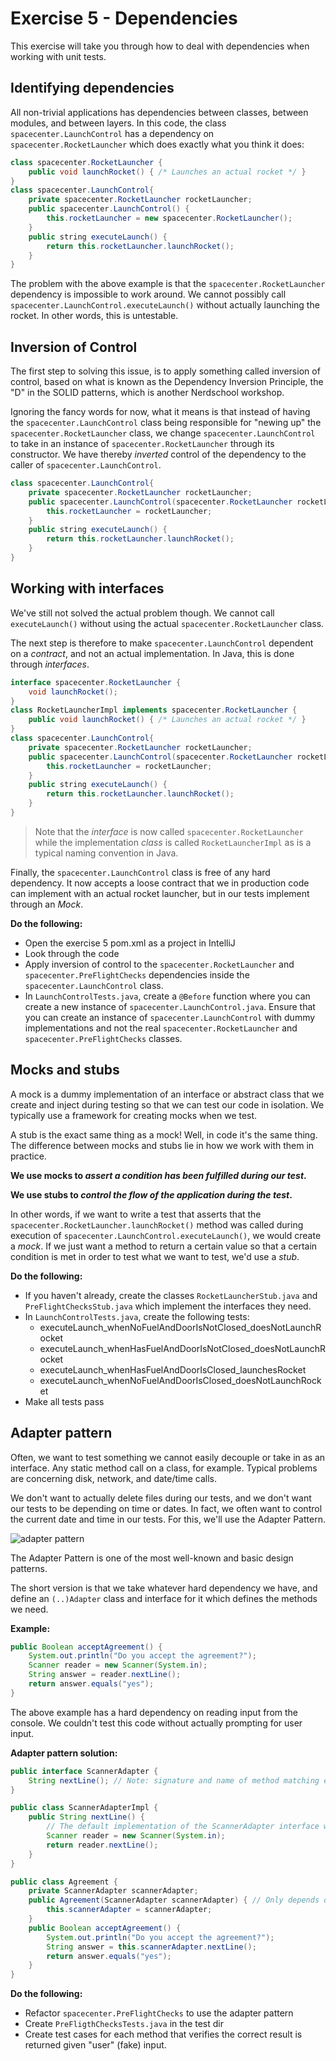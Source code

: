 # Exercise 5 - Dependencies

This exercise will take you through how to deal with dependencies when working with unit tests.

## Identifying dependencies

All non-trivial applications has dependencies between classes, between modules, and between layers. In this code, the class `spacecenter.LaunchControl` has a dependency on `spacecenter.RocketLauncher` which does exactly what you think it does:

```java
class spacecenter.RocketLauncher {
    public void launchRocket() { /* Launches an actual rocket */ }
}
class spacecenter.LaunchControl{
    private spacecenter.RocketLauncher rocketLauncher;
    public spacecenter.LaunchControl() {
        this.rocketLauncher = new spacecenter.RocketLauncher();
    }
    public string executeLaunch() {
        return this.rocketLauncher.launchRocket();
    }
}
```

The problem with the above example is that the `spacecenter.RocketLauncher` dependency is impossible to work around. We cannot possibly call `spacecenter.LaunchControl.executeLaunch()` without actually launching the rocket. In other words, this is untestable.

## Inversion of Control

The first step to solving this issue, is to apply something called inversion of control, based on what is known as the Dependency Inversion Principle, the "D" in the SOLID patterns, which is another Nerdschool workshop.

Ignoring the fancy words for now, what it means is that instead of having the `spacecenter.LaunchControl` class being responsible for "newing up" the `spacecenter.RocketLauncher` class, we change `spacecenter.LaunchControl` to take in an instance of `spacecenter.RocketLauncher` through its constructor. We have thereby _inverted_ control of the dependency to the caller of `spacecenter.LaunchControl`.

```java
class spacecenter.LaunchControl{
    private spacecenter.RocketLauncher rocketLauncher;
    public spacecenter.LaunchControl(spacecenter.RocketLauncher rocketLauncher) {
        this.rocketLauncher = rocketLauncher;
    }
    public string executeLaunch() {
        return this.rocketLauncher.launchRocket();
    }
}
```

## Working with interfaces

We've still not solved the actual problem though. We cannot call `executeLaunch()` without using the actual `spacecenter.RocketLauncher` class.

The next step is therefore to make `spacecenter.LaunchControl` dependent on a _contract_, and not an actual implementation. In Java, this is done through _interfaces_.

```java
interface spacecenter.RocketLauncher {
    void launchRocket();
}
class RocketLauncherImpl implements spacecenter.RocketLauncher {
    public void launchRocket() { /* Launches an actual rocket */ }
}
class spacecenter.LaunchControl{
    private spacecenter.RocketLauncher rocketLauncher;
    public spacecenter.LaunchControl(spacecenter.RocketLauncher rocketLauncher) {
        this.rocketLauncher = rocketLauncher;
    }
    public string executeLaunch() {
        return this.rocketLauncher.launchRocket();
    }
}
```

> Note that the _interface_ is now called `spacecenter.RocketLauncher` while the implementation _class_ is called `RocketLauncherImpl` as is a typical naming convention in Java.

Finally, the `spacecenter.LaunchControl` class is free of any hard dependency. It now accepts a loose contract that we in production code can implement with an actual rocket launcher, but in our tests implement through an _Mock_.

**Do the following:**

- Open the exercise 5 pom.xml as a project in IntelliJ
- Look through the code
- Apply inversion of control to the `spacecenter.RocketLauncher` and `spacecenter.PreFlightChecks` dependencies inside the `spacecenter.LaunchControl` class.
- In `LaunchControlTests.java`, create a `@Before` function where you can create a new instance of `spacecenter.LaunchControl.java`. Ensure that you can create an instance of `spacecenter.LaunchControl` with dummy implementations and not the real `spacecenter.RocketLauncher` and `spacecenter.PreFlightChecks` classes.

## Mocks and stubs

A mock is a dummy implementation of an interface or abstract class that we create and inject during testing so that we can test our code in isolation. We typically use a framework for creating mocks when we test.

A stub is the exact same thing as a mock! Well, in code it's the same thing. The difference between mocks and stubs lie in how we work with them in practice.

**We use mocks to _assert a condition has been fulfilled during our test_.**

**We use stubs to _control the flow of the application during the test_.**

In other words, if we want to write a test that asserts that the `spacecenter.RocketLauncher.launchRocket()` method was called during execution of `spacecenter.LaunchControl.executeLaunch()`, we would create a _mock_. If we just want a method to return a certain value so that a certain condition is met in order to test what we want to test, we'd use a _stub_.

**Do the following:**

- If you haven't already, create the classes `RocketLauncherStub.java` and `PreFlightChecksStub.java` which implement the interfaces they need.
- In `LaunchControlTests.java`, create the following tests:
    - executeLaunch_whenNoFuelAndDoorIsNotClosed_doesNotLaunchRocket
    - executeLaunch_whenHasFuelAndDoorIsNotClosed_doesNotLaunchRocket
    - executeLaunch_whenHasFuelAndDoorIsClosed_launchesRocket
    - executeLaunch_whenNoFuelAndDoorIsClosed_doesNotLaunchRocket
- Make all tests pass

## Adapter pattern

Often, we want to test something we cannot easily decouple or take in as an interface. Any static method call on a class, for example. Typical problems are concerning disk, network, and date/time calls.

We don't want to actually delete files during our tests, and we don't want our tests to be depending on time or dates. In fact, we often want to control the current date and time in our tests. For this, we'll use the Adapter Pattern.

![adapter pattern](https://static.dzone.com/dz1/dz-files/adapter_pattern_0.PNG)

The Adapter Pattern is one of the most well-known and basic design patterns.

The short version is that we take whatever hard dependency we have, and define an `(..)Adapter` class and interface for it which defines the methods we need.

**Example:**

```java
public Boolean acceptAgreement() {
    System.out.println("Do you accept the agreement?");
    Scanner reader = new Scanner(System.in);
    String answer = reader.nextLine();
    return answer.equals("yes");
}
```

The above example has a hard dependency on reading input from the console. We couldn't test this code without actually prompting for user input.

**Adapter pattern solution:**

```java
public interface ScannerAdapter {
    String nextLine(); // Note: signature and name of method matching exactly the original Scanner class' method signature.
}

public class ScannerAdapterImpl {
    public String nextLine() {
        // The default implementation of the ScannerAdapter interface which will run during normal execution. This uses the Scanner.nextLine as before.
        Scanner reader = new Scanner(System.in);
        return reader.nextLine();
    }
}

public class Agreement {
    private ScannerAdapter scannerAdapter;
    public Agreement(ScannerAdapter scannerAdapter) { // Only depends on the adapter contract which we can control in our test using mocks/stubs
        this.scannerAdapter = scannerAdapter;
    }
    public Boolean acceptAgreement() {
        System.out.println("Do you accept the agreement?");
        String answer = this.scannerAdapter.nextLine();
        return answer.equals("yes");
    }
}
```

**Do the following:**

- Refactor `spacecenter.PreFlightChecks` to use the adapter pattern
- Create `PreFligthChecksTests.java` in the test dir
- Create test cases for each method that verifies the correct result is returned given "user" (fake) input.
